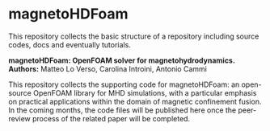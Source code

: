 # magnetoHDFoam
This repository collects the basic structure of a repository including source codes, docs and eventually tutorials.

**magnetoHDFoam: OpenFOAM solver for magnetohydrodynamics. Authors:** Matteo Lo Verso, Carolina Introini, Antonio Cammi

This repository collects the supporting code for magnetoHDFoam: an open-source OpenFOAM library for MHD simulations, with a particular emphasis on practical applications within the domain of magnetic confinement fusion. In the coming months, the code files will be published here once the peer-review process of the related paper will be completed.

